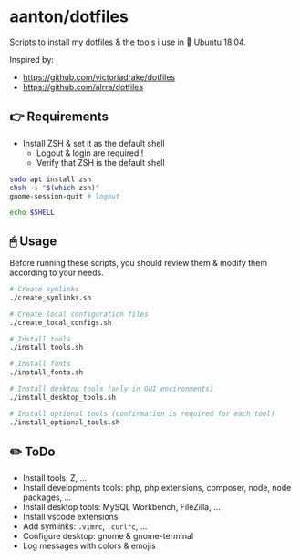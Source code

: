 # aanton/dotfiles

Scripts to install my dotfiles & the tools i use in 🐧 Ubuntu 18.04.

Inspired by:
* https://github.com/victoriadrake/dotfiles
* https://github.com/alrra/dotfiles

## 👉 Requirements

* Install ZSH & set it as the default shell
  * Logout & login are required !
  * Verify that ZSH is the default shell

```bash
sudo apt install zsh
chsh -s "$(which zsh)"
gnome-session-quit # logout

echo $SHELL
```

## 🖱 Usage

Before running these scripts, you should review them & modify them according to your needs.

```bash
# Create symlinks
./create_symlinks.sh

# Create local configuration files
./create_local_configs.sh

# Install tools
./install_tools.sh

# Install fonts
./install_fonts.sh

# Install desktop tools (only in GUI environments)
./install_desktop_tools.sh

# Install optional tools (confirmation is required for each tool)
./install_optional_tools.sh
```

## ✏️ ToDo

* Install tools: Z, ...
* Install developments tools: php, php extensions, composer, node, node packages, ...
* Install desktop tools: MySQL Workbench, FileZilla, ...
* Install vscode extensions
* Add symlinks: `.vimrc`, `.curlrc`, ...
* Configure desktop: gnome & gnome-terminal
* Log messages with colors & emojis
